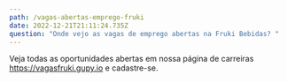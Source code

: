 ```yaml
---
path: /vagas-abertas-emprego-fruki
date: 2022-12-21T21:11:24.735Z
question: "Onde vejo as vagas de emprego abertas na Fruki Bebidas? "
---
```

Veja todas as oportunidades abertas em nossa página de carreiras
<https://vagasfruki.gupy.io> e cadastre-se.
